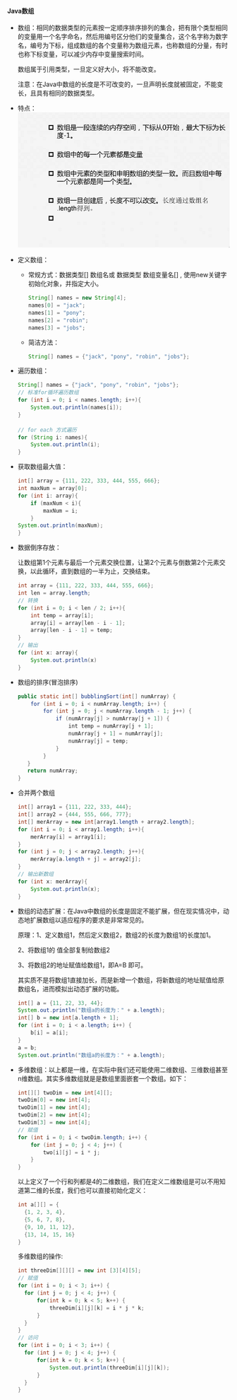 #### Java数组

- 数组：相同的数据类型的元素按一定顺序排序排列的集合，把有限个类型相同的变量用一个名字命名，然后用编号区分他们的变量集合，这个名字称为数字名，编号为下标，组成数组的各个变量称为数组元素，也称数组的分量，有时也称下标变量，可以减少内存中变量搜索时间。

  数组属于引用类型，一旦定义好大小，将不能改变。

  注意：在Java中数组的长度是不可改变的，一旦声明长度就被固定，不能变长，且具有相同的数据类型。

- 特点：![D:\markdownpad2\picture\14](\picture\14.png)

- 定义数组：

  - 常规方式：数据类型[] 数组名或 数据类型 数组变量名[] , 使用new关键字初始化对象，并指定大小。

    ```java
    String[] names = new String[4];
    names[0] = "jack";
    names[1] = "pony";
    names[2] = "robin";
    names[3] = "jobs";
    ```

  - 简洁方法：

    ```java
    String[] names = {"jack", "pony", "robin", "jobs"};
    ```

- 遍历数组：

  ```java
  String[] names = {"jack", "pony", "robin", "jobs"};
  // 标准for循环遍历数组
  for (int i = 0; i < names.length; i++){
      System.out.println(names[i]);
  }
  
  // for each 方式遍历
  for (String i: names){
      System.out.println(i);
  }
  ```

- 获取数组最大值：

  ```java
  int[] array = {111, 222, 333, 444, 555, 666};
  int maxNum = array[0];
  for (int i: array){
      if (maxNum < i){
          maxNum = i;
      }
  System.out.println(maxNum);
  }
  ```

- 数据倒序存放：

  让数组第1个元素与最后一个元素交换位置，让第2个元素与倒数第2个元素交换，以此循环，直到数组的一半为止，交换结束。

  ```java
  int array = {111, 222, 333, 444, 555, 666};
  int len = array.length;
  // 转换
  for (int i = 0; i < len / 2; i++){
      int temp = array[i];
      array[i] = array[len - i - 1];
      array[len - i - 1] = temp;
  }
  // 输出
  for (int x: array){
      System.out.println(x)
  }
  ```

- 数组的排序(冒泡排序)

  ```java
  public static int[] bubblingSort(int[] numArray) {
      for (int i = 0; i < numArray.length; i++) {
          for (int j = 0; j < numArray.length - 1; j++) {
              if (numArray[j] > numArray[j + 1]) {
                  int temp = numArray[j + 1];
                  numArray[j + 1] = numArray[j];
                  numArray[j] = temp;
              }
          }
     }
     return numArray;
  }
  ```

- 合并两个数组

  ```java
  int[] array1 = {111, 222, 333, 444};
  int[] array2 = {444, 555, 666, 777};
  int[] merArray = new int[array1.length + array2.length];
  for (int i = 0; i < array1.length; i++){
      merArray[i] = array1[i];
  }
  for (int j = 0; j < array2.length; j++){
      merArray[a.length + j] = array2[j];
  }
  // 输出新数组
  for (int x: merArray){
      System.out.println(x);
  }
  ```

- 数组的动态扩展：在Java中数组的长度是固定不能扩展，但在现实情况中，动态地扩展数组以适应程序的要求是非常常见的。

    原理：1、定义数组1，然后定义数组2，数组2的长度为数组1的长度加1。

    2、将数组1的 值全部复制给数组2

    3、将数组2的地址赋值给数组1，即A=B 即可。

  其实质不是将数组1直接加长，而是新增一个数组，将新数组的地址赋值给原数组名，进而模拟出动态扩展的功能。

  ```java
  int[] a = {11, 22, 33, 44};
  System.out.println("数组a的长度为：" + a.length);
  int[] b = new int[a.length + 1];
  for (int i = 0; i < a.length; i++) {
      b[i] = a[i];
  }
  a = b;
  System.out.println("数组a的长度为：" + a.length);
  ```

- 多维数组：以上都是一维，在实际中我们还可能使用二维数组、三维数组甚至n维数组。其实多维数组就是是数组里面嵌套一个数组。如下：

  ```java
  int[][] twoDim = new int[4][];
  twoDim[0] = new int[4];
  twoDim[1] = new int[4];
  twoDim[2] = new int[4];
  twoDim[3] = new int[4];
  // 赋值
  for (int i = 0; i < twoDim.length; i++) {
      for (int j = 0; j < 4; j++) {
          two[i][j] = i * j;
      }
  }
  ```

  以上定义了一个行和列都是4的二维数组，我们在定义二维数组是可以不用知道第二维的长度，我们也可以直接初始化定义：

  ```java
  int a[][] = {
    {1, 2, 3, 4},
    {5, 6, 7, 8},
    {9, 10, 11, 12},
    {13, 14, 15, 16}
  }
  ```

  多维数组的操作:

  ```java
  int threeDim[][][] = new int [3][4][5];
  // 赋值
  for (int i = 0; i < 3; i++) {
    for (int j = 0; j < 4; j++) {
        for(int k = 0; k < 5; k++) {
            threeDim[i][j][k] = i * j * k;
        }
    }
  }
  // 访问
  for (int i = 0; i < 3; i++) {
    for (int j = 0; j < 4; j++) {
        for(int k = 0; k < 5; k++) {
            System.out.println(threeDim[i][j][k]);
        }
    }
  }
  ```
